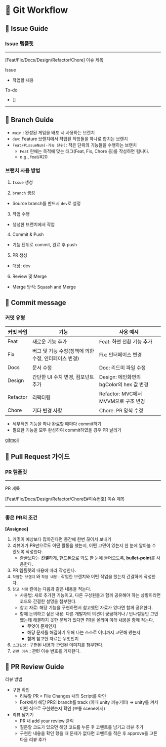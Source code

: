# 🚀 Git Workflow

## 📌 Issue Guide

### Issue 템플릿

---

[Feat/Fix/Docs/Design/Refactor/Chore] 이슈 제목

Issue

- 작업할 내용

To-do

- [] 

---

## 📌 Branch Guide

- `main` : 완성된 게임을 배포 시 사용하는 브랜치
- `dev`: Feature 브랜치에서 작업된 작업들을 하나로 합치는 브랜치
- `Feat/#issueNum(-기능 단위)`: 작은 단위의 기능들을 수행하는 브랜치
    - `Feat` 란에는 목적에 맞는 태그(Feat, Fix, Chore 등)를 작성하면 됩니다.
    - e.g., feat/#20

### 브랜치 사용 방법

1. `Issue` 생성

2. `branch` 생성

  - Source branch를 반드시 `dev`로 설정

3. 작업 수행

  - 생성한 브랜치에서 작업

4. Commit & Push

  - 기능 단위로 commit, 완료 후 push

5. PR 생성

  - 대상: dev

6. Review 및 Merge

  - Merge 방식: Squash and Merge

## 📌 Commit message

### 커밋 유형

| 커밋 타입 | 기능 | 사용 예시 |
| --- | --- | --- |
| Feat | 새로운 기능 추가 | Feat: 화면 전환 기능 추가 |
| Fix | 버그 및 기능 수정(정책에 의한 수정, 인터페이스 변경) | Fix: 인터페이스 변경 |
| Docs | 문서 수정 | Doc: 리드미 파일 수정 |
| Design | 간단한 UI 수치 변경, 컴포넌트 추가 | Design: 메인화면의 bgColor의 hex 값 변경 |
| Refactor | 리팩터링 | Refactor: MVC에서 MVVM으로 구조 변경 |
| Chore | 기타 변경 사항 | Chore: PR 양식 수정 |
- 세부적인 기능을 하나 완료할 때마다 commit하기
- 필요한 기능을 모두 완성하여 commit하였을 경우 PR 날리기

[gitmoji](https://gitmoji.dev/)

## 📌 Pull Request 가이드

### PR 템플릿

---

PR 제목

[Feat/Fix/Docs/Design/Refactor/ChoreE#이슈번호] 이슈 제목

---

### 좋은 PR의 조건

**[Assignee]**

1. 커밋이 예상보다 많아진다면 중간에 한번 끊어서 보내기
2. 리뷰어가 PR만으로도 어떤 활동을 했는지, 어떤 고민이 있는지 한 눈에 알아볼 수 있도록 작성한다.
    - 줄글보다는 **간결**하게, 핸드폰으로 봐도 한 눈에 들어오도록, **bullet-point**를 사용한다.
3. PR 템플릿의 내용에 따라 작성한다.
4. `작업한 브랜치` 와 `작업 내용` : 작업한 브랜치와 어떤 작업을 했는지 간결하게 작성한다.
5. `참고 사항` 란에는 다음과 같은 내용을 적는다.
    - 사용법: 새로 추가한 기능이고, 다른 구성원들과 함께 공유해야 하는 상황이라면 코드와 간결한 설명을 첨부한다.
    - 참고 자료: 해당 기능을 구현하면서 참고했던 자료가 있다면 함께 공유한다.
    - 함께 논의하고 싶은 내용: 다른 개발자의 의견이 궁금하거나 / 반나절동안 고민했는데 해결하지 못한 문제가 있다면 PR을 올리며 아래 내용을 함께 적는다.
        - 무엇이 문제인지
        - 해당 문제를 해결하기 위해 나는 스스로 어디까지 고민해 봤는지
        - 함께 참고한 자료는 무엇인지
6. `스크린샷` : 구현된 내용과 관련된 이미지를 첨부한다.
7. `관련 이슈` : 관련 이슈 번호를 기재한다.

## 📌 PR Review Guide

리뷰 방법

- 구현 확인
    - 리뷰할 PR > File Changes 내의 Script를 확인
    - Fork에서 해당 PR의 branch를 track (이때 unity 꺼놓기!!!) → unity를 켜서 어떤 식으로 구현했는지 확인 (보통 scene에서)
- 리뷰 남기기
    - PR 내 add your review 클릭
    - 질문할 코드가 있으면 해당 코드를 누른 후 코멘트를 남기고 리뷰 추가
    - 구현한 내용을 확인 했을 때 문제가 없다면 코멘트를 적은 후 approve를 고른 다음 리뷰 추가
